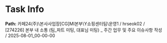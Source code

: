 # Task Info

**Path:** 카페24(주)\본사사업장\[CG]MI본부\Y쇼핑센터팀\운영1 / hrseok02 / [274226] 본부 내 소통 (팀_파트 미팅, 대표님 미팅) _ 주간 업무 및 주요 이슈사항 작성 / 2025-08-01_00-00-00

